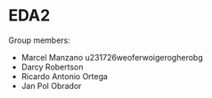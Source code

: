 # EDA2

Group members:
- Marcel Manzano u231726weoferwoigerogherobg
- Darcy Robertson
- Ricardo Antonio Ortega
- Jan Pol Obrador 

